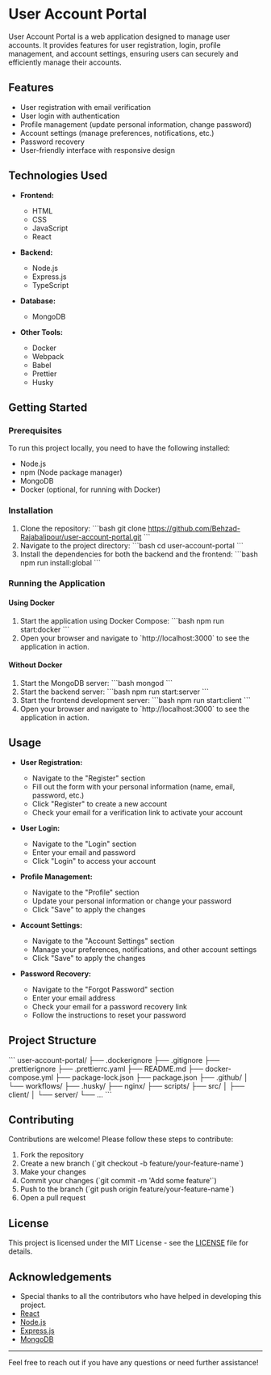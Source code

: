 
# User Account Portal

User Account Portal is a web application designed to manage user accounts. It provides features for user registration, login, profile management, and account settings, ensuring users can securely and efficiently manage their accounts.

## Features

- User registration with email verification
- User login with authentication
- Profile management (update personal information, change password)
- Account settings (manage preferences, notifications, etc.)
- Password recovery
- User-friendly interface with responsive design

## Technologies Used

- **Frontend:**
  - HTML
  - CSS
  - JavaScript
  - React

- **Backend:**
  - Node.js
  - Express.js
  - TypeScript

- **Database:**
  - MongoDB

- **Other Tools:**
  - Docker
  - Webpack
  - Babel
  - Prettier
  - Husky

## Getting Started

### Prerequisites

To run this project locally, you need to have the following installed:

- Node.js
- npm (Node package manager)
- MongoDB
- Docker (optional, for running with Docker)

### Installation

1. Clone the repository:
   \`\`\`bash
   git clone https://github.com/Behzad-Rajabalipour/user-account-portal.git
   \`\`\`
2. Navigate to the project directory:
   \`\`\`bash
   cd user-account-portal
   \`\`\`
3. Install the dependencies for both the backend and the frontend:
   \`\`\`bash
   npm run install:global
   \`\`\`

### Running the Application

#### Using Docker

1. Start the application using Docker Compose:
   \`\`\`bash
   npm run start:docker
   \`\`\`
2. Open your browser and navigate to \`http://localhost:3000\` to see the application in action.

#### Without Docker

1. Start the MongoDB server:
   \`\`\`bash
   mongod
   \`\`\`
2. Start the backend server:
   \`\`\`bash
   npm run start:server
   \`\`\`
3. Start the frontend development server:
   \`\`\`bash
   npm run start:client
   \`\`\`
4. Open your browser and navigate to \`http://localhost:3000\` to see the application in action.

## Usage

- **User Registration:**
  - Navigate to the "Register" section
  - Fill out the form with your personal information (name, email, password, etc.)
  - Click "Register" to create a new account
  - Check your email for a verification link to activate your account

- **User Login:**
  - Navigate to the "Login" section
  - Enter your email and password
  - Click "Login" to access your account

- **Profile Management:**
  - Navigate to the "Profile" section
  - Update your personal information or change your password
  - Click "Save" to apply the changes

- **Account Settings:**
  - Navigate to the "Account Settings" section
  - Manage your preferences, notifications, and other account settings
  - Click "Save" to apply the changes

- **Password Recovery:**
  - Navigate to the "Forgot Password" section
  - Enter your email address
  - Check your email for a password recovery link
  - Follow the instructions to reset your password

## Project Structure

\`\`\`
user-account-portal/
├── .dockerignore
├── .gitignore
├── .prettierignore
├── .prettierrc.yaml
├── README.md
├── docker-compose.yml
├── package-lock.json
├── package.json
├── .github/
│   └── workflows/
├── .husky/
├── nginx/
├── scripts/
├── src/
│   ├── client/
│   └── server/
└── ...
\`\`\`

## Contributing

Contributions are welcome! Please follow these steps to contribute:

1. Fork the repository
2. Create a new branch (\`git checkout -b feature/your-feature-name\`)
3. Make your changes
4. Commit your changes (\`git commit -m 'Add some feature'\`)
5. Push to the branch (\`git push origin feature/your-feature-name\`)
6. Open a pull request

## License

This project is licensed under the MIT License - see the [LICENSE](LICENSE) file for details.

## Acknowledgements

- Special thanks to all the contributors who have helped in developing this project.
- [React](https://reactjs.org/)
- [Node.js](https://nodejs.org/)
- [Express.js](https://expressjs.com/)
- [MongoDB](https://www.mongodb.com/)

---

Feel free to reach out if you have any questions or need further assistance!
